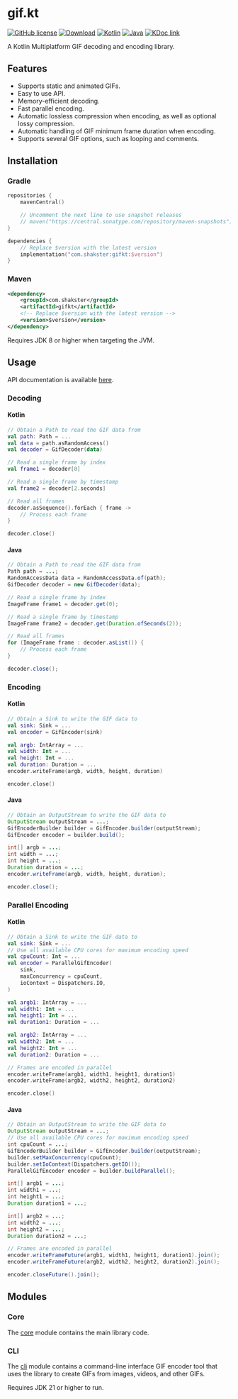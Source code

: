 # gif.kt

[![GitHub license](https://img.shields.io/github/license/shaksternano/gif.kt)](LICENSE)
[![Download](https://img.shields.io/maven-central/v/com.shakster/gifkt)](https://central.sonatype.com/artifact/com.shakster/gifkt)
[![Kotlin](https://img.shields.io/badge/kotlin-2.2.0-blue.svg?logo=kotlin)](https://kotlinlang.org)
[![Java](https://img.shields.io/badge/java-8-blue.svg?logo=openjdk)](https://www.java.com)
[![KDoc link](https://img.shields.io/badge/API_reference-KDoc-blue)](https://gifkt.shakster.com)

A Kotlin Multiplatform GIF decoding and encoding library.

## Features

- Supports static and animated GIFs.
- Easy to use API.
- Memory-efficient decoding.
- Fast parallel encoding.
- Automatic lossless compression when encoding, as well as optional lossy compression.
- Automatic handling of GIF minimum frame duration when encoding.
- Supports several GIF options, such as looping and comments.

## Installation

### Gradle

```kotlin
repositories {
    mavenCentral()

    // Uncomment the next line to use snapshot releases
    // maven("https://central.sonatype.com/repository/maven-snapshots")
}

dependencies {
    // Replace $version with the latest version
    implementation("com.shakster:gifkt:$version")
}
```

### Maven

```xml
<dependency>
    <groupId>com.shakster</groupId>
    <artifactId>gifkt</artifactId>
    <!-- Replace $version with the latest version -->
    <version>$version</version>
</dependency>
```

Requires JDK 8 or higher when targeting the JVM.

## Usage

API documentation is available [here](https://gifkt.shakster.com).

### Decoding

#### Kotlin

```kotlin
// Obtain a Path to read the GIF data from
val path: Path = ...
val data = path.asRandomAccess()
val decoder = GifDecoder(data)

// Read a single frame by index
val frame1 = decoder[0]

// Read a single frame by timestamp
val frame2 = decoder[2.seconds]

// Read all frames
decoder.asSequence().forEach { frame ->
    // Process each frame
}

decoder.close()
```

#### Java

```java
// Obtain a Path to read the GIF data from
Path path = ...;
RandomAccessData data = RandomAccessData.of(path);
GifDecoder decoder = new GifDecoder(data);

// Read a single frame by index
ImageFrame frame1 = decoder.get(0);

// Read a single frame by timestamp
ImageFrame frame2 = decoder.get(Duration.ofSeconds(2));

// Read all frames
for (ImageFrame frame : decoder.asList()) {
    // Process each frame
}

decoder.close();
```

### Encoding

#### Kotlin

```kotlin
// Obtain a Sink to write the GIF data to
val sink: Sink = ...
val encoder = GifEncoder(sink)

val argb: IntArray = ...
val width: Int = ...
val height: Int = ...
val duration: Duration = ...
encoder.writeFrame(argb, width, height, duration)

encoder.close()
```

#### Java

```java
// Obtain an OutputStream to write the GIF data to
OutputStream outputStream = ...;
GifEncoderBuilder builder = GifEncoder.builder(outputStream);
GifEncoder encoder = builder.build();

int[] argb = ...;
int width = ...;
int height = ...;
Duration duration = ...;
encoder.writeFrame(argb, width, height, duration);

encoder.close();
```

### Parallel Encoding

#### Kotlin

```kotlin
// Obtain a Sink to write the GIF data to
val sink: Sink = ...
// Use all available CPU cores for maximum encoding speed
val cpuCount: Int = ...
val encoder = ParallelGifEncoder(
    sink,
    maxConcurrency = cpuCount,
    ioContext = Dispatchers.IO,
)

val argb1: IntArray = ...
val width1: Int = ...
val height1: Int = ...
val duration1: Duration = ...

val argb2: IntArray = ...
val width2: Int = ...
val height2: Int = ...
val duration2: Duration = ...

// Frames are encoded in parallel
encoder.writeFrame(argb1, width1, height1, duration1)
encoder.writeFrame(argb2, width2, height2, duration2)

encoder.close()
```

#### Java

```java
// Obtain an OutputStream to write the GIF data to
OutputStream outputStream = ...;
// Use all available CPU cores for maximum encoding speed
int cpuCount = ...;
GifEncoderBuilder builder = GifEncoder.builder(outputStream);
builder.setMaxConcurrency(cpuCount);
builder.setIoContext(Dispatchers.getIO());
ParallelGifEncoder encoder = builder.buildParallel();

int[] argb1 = ...;
int width1 = ...;
int height1 = ...;
Duration duration1 = ...;

int[] argb2 = ...;
int width2 = ...;
int height2 = ...;
Duration duration2 = ...;

// Frames are encoded in parallel
encoder.writeFrameFuture(argb1, width1, height1, duration1).join();
encoder.writeFrameFuture(argb2, width2, height2, duration2).join();

encoder.closeFuture().join();
```

## Modules

### Core

The [core](core) module contains the main library code.

### CLI

The [cli](cli) module contains a command-line interface GIF encoder tool that uses the library to create GIFs from
images, videos, and other GIFs.

Requires JDK 21 or higher to run.
